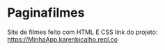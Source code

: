 # Paginafilmes
Site de filmes feito com HTML E CSS
link do projeto: https://MinhaApp.karenbicalho.repl.co
